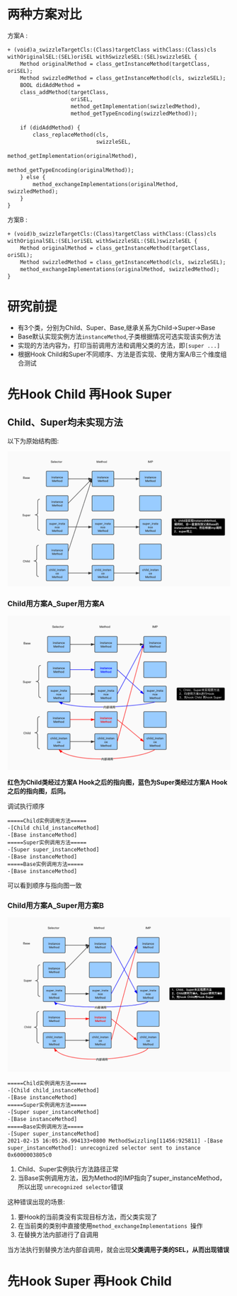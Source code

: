 # 两种方案对比
方案A :

```objc
+ (void)a_swizzleTargetCls:(Class)targetClass withClass:(Class)cls withOriginalSEL:(SEL)oriSEL withSwizzleSEL:(SEL)swizzleSEL {
    Method originalMethod = class_getInstanceMethod(targetClass, oriSEL);
    Method swizzledMethod = class_getInstanceMethod(cls, swizzleSEL);
    BOOL didAddMethod =
    class_addMethod(targetClass,
                    oriSEL,
                    method_getImplementation(swizzledMethod),
                    method_getTypeEncoding(swizzledMethod));

    if (didAddMethod) {
        class_replaceMethod(cls,
                            swizzleSEL,
                                           method_getImplementation(originalMethod),
                                           method_getTypeEncoding(originalMethod));
    } else {
        method_exchangeImplementations(originalMethod, swizzledMethod);
    }
}
```

方案B :

```objc
+ (void)b_swizzleTargetCls:(Class)targetClass withClass:(Class)cls withOriginalSEL:(SEL)oriSEL withSwizzleSEL:(SEL)swizzleSEL {
    Method originalMethod = class_getInstanceMethod(targetClass, oriSEL);
    Method swizzledMethod = class_getInstanceMethod(cls, swizzleSEL);
    method_exchangeImplementations(originalMethod, swizzledMethod);
}
```

# 研究前提

* 有3个类，分别为Child、Super、Base,继承关系为Child->Super->Base
* Base默认实现实例方法`instanceMethod`,子类根据情况可选实现该实例方法
* 实现的方法内容为，打印当前调用方法和调用父类的方法，即`[super ...]`
* 根据Hook Child和Super不同顺序、方法是否实现、使用方案A/B三个维度组合测试

# 先Hook Child 再Hook Super

## Child、Super均未实现方法

以下为原始结构图:

![1](./imgs/MethodSwizzling/未hook/Child、Super未实现方法/初始状态.jpg)

### Child用方案A_Super用方案A

![2](./imgs/MethodSwizzling/先Child后Super/Child、Super未实现方法/Child_A-Super_A.jpg)

**红色为Child类经过方案A Hook之后的指向图，蓝色为Super类经过方案A Hook之后的指向图，后同。**

调试执行顺序

```
=====Child实例调用方法=====
-[Child child_instanceMethod]
-[Base instanceMethod]
=====Super实例调用方法=====
-[Super super_instanceMethod]
-[Base instanceMethod]
=====Base实例调用方法=====
-[Base instanceMethod]
```

可以看到顺序与指向图一致

### Child用方案A_Super用方案B

![3](./imgs/MethodSwizzling/先Child后Super/Child、Super未实现方法/Child_A-Super_B.jpg)

```
=====Child实例调用方法=====
-[Child child_instanceMethod]
-[Base instanceMethod]
=====Super实例调用方法=====
-[Super super_instanceMethod]
-[Base instanceMethod]
=====Base实例调用方法=====
-[Super super_instanceMethod]
2021-02-15 16:05:26.994133+0800 MethodSwizzling[11456:925811] -[Base super_instanceMethod]: unrecognized selector sent to instance 0x6000003805c0
```

1. Child、Super实例执行方法路径正常
1. 当Base实例调用方法，因为Method的IMP指向了super_instanceMethod，所以出现
`unrecognized selector`错误

这种错误出现的场景:

1. 要Hook的当前类没有实现目标方法，而父类实现了
2. 在当前类的类别中直接使用`method_exchangeImplementations `操作
3. 在替换方法内部进行了自调用

当方法执行到替换方法内部自调用，就会出现**父类调用子类的SEL，从而出现错误**

# 先Hook Super 再Hook Child
